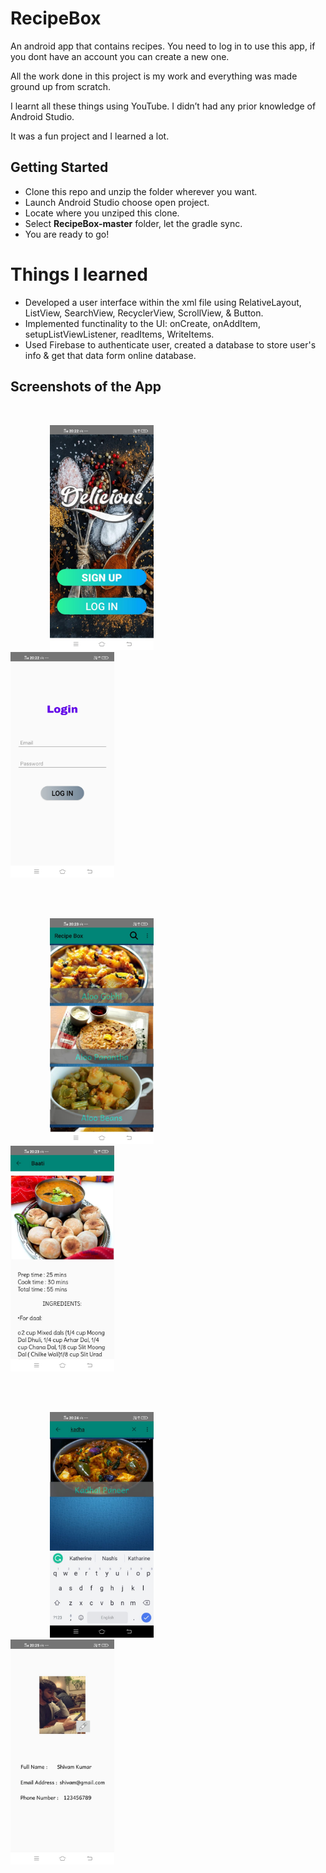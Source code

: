 # RecipeBox

An android app that contains recipes.
You need to log in to use this app, if you dont have an account you can create a new one.

All the work done in this project is my work and everything was made ground up from scratch.

I learnt all these things using YouTube. I didn’t had any prior knowledge of Android Studio.

It was a fun project and I learned a lot.

## Getting Started
- Clone this repo and unzip the folder wherever you want.
- Launch Android Studio choose open project.
- Locate where you unziped this clone.
- Select **RecipeBox-master** folder, let the gradle sync.
- You are ready to go!

# Things I learned

- Developed a user interface within the xml file using RelativeLayout, ListView, SearchView, RecyclerView, ScrollView, & Button.
- Implemented functinality to the UI: onCreate, onAddItem, setupListViewListener, readItems, WriteItems.
- Used Firebase to authenticate user, created a database to store user's info & get that data form online database.


## Screenshots of the App

<br/>

 &nbsp; &nbsp; &nbsp; &nbsp; &nbsp; &nbsp; &nbsp; &nbsp; <img src="Screenshots/1.jpeg" width="33%"> &nbsp; &nbsp; &nbsp; &nbsp; &nbsp; &nbsp; &nbsp; &nbsp; &nbsp; &nbsp; &nbsp; &nbsp; &nbsp; &nbsp; &nbsp; &nbsp; <img src="Screenshots/2.jpeg" width="33%">

<br/>
<br/>

 &nbsp; &nbsp; &nbsp; &nbsp; &nbsp; &nbsp; &nbsp; &nbsp; <img src="Screenshots/4.jpeg" width="33%"> &nbsp; &nbsp; &nbsp; &nbsp; &nbsp; &nbsp; &nbsp; &nbsp; &nbsp; &nbsp; &nbsp; &nbsp; &nbsp; &nbsp; &nbsp; &nbsp; <img src="Screenshots/5.jpeg" width="33%">

<br/>
<br/>

 &nbsp; &nbsp; &nbsp; &nbsp; &nbsp; &nbsp; &nbsp; &nbsp; <img src="Screenshots/6.jpeg" width="33%"> &nbsp; &nbsp; &nbsp; &nbsp; &nbsp; &nbsp; &nbsp; &nbsp; &nbsp; &nbsp; &nbsp; &nbsp; &nbsp; &nbsp; &nbsp; &nbsp; <img src="Screenshots/9.jpeg" width="33%">

